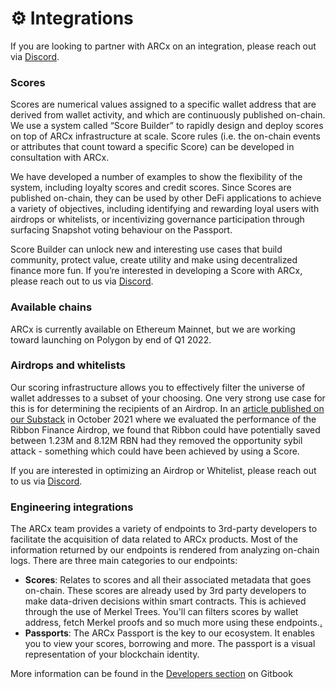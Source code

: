 # ⚙ Integrations

If you are looking to partner with ARCx on an integration, please reach out via [Discord](https://discord.gg/arcx).

### Scores

Scores are numerical values assigned to a specific wallet address that are derived from wallet activity, and which are continuously published on-chain. We use a system called “Score Builder” to rapidly design and deploy scores on top of ARCx infrastructure at scale. Score rules (i.e. the on-chain events or attributes that count toward a specific Score) can be developed in consultation with ARCx.

We have developed a number of examples to show the flexibility of the system, including loyalty scores and credit scores. Since Scores are published on-chain, they can be used by other DeFi applications to achieve a variety of objectives, including identifying and rewarding loyal users with airdrops or whitelists, or incentivizing governance participation through surfacing Snapshot voting behaviour on the Passport.

Score Builder can unlock new and interesting use cases that build community, protect value, create utility and make using decentralized finance more fun. If you’re interested in developing a Score with ARCx, please reach out to us via [Discord](https://discord.gg/arcx).

### Available chains

ARCx is currently available on Ethereum Mainnet, but we are working toward launching on Polygon by end of Q1 2022.

### Airdrops and whitelists

Our scoring infrastructure allows you to effectively filter the universe of wallet addresses to a subset of your choosing. One very strong use case for this is for determining the recipients of an Airdrop. In an [article published on our Substack](https://arcx.substack.com/p/understanding-the-ribbon-finance) in October 2021 where we evaluated the performance of the Ribbon Finance Airdrop, we found that Ribbon could have potentially saved between 1.23M and 8.12M RBN had they removed the opportunity sybil attack - something which could have been achieved by using a Score.

If you are interested in optimizing an Airdrop or Whitelist, please reach out to us via [Discord](https://discord.gg/arcx).

### Engineering integrations

The ARCx team provides a variety of endpoints to 3rd-party developers to facilitate the acquisition of data related to ARCx products. Most of the information returned by our endpoints is rendered from analyzing on-chain logs. There are three main categories to our endpoints:

* **Scores**: Relates to scores and all their associated metadata that goes on-chain. These scores are already used by 3rd party developers to make data-driven decisions within smart contracts. This is achieved through the use of Merkel Trees. You'll can filters scores by wallet address, fetch Merkel proofs and so much more using these endpoints.[.](https://www.notion.so/developer-docs/smart-contracts)
* **Passports**: The ARCx Passport is the key to our ecosystem. It enables  you to view your scores, borrowing and more. The passport is a visual representation of your blockchain identity.

More information can be found in the [Developers section](broken-reference) on Gitbook
